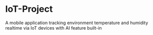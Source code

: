 # IoT-Project
A mobile application tracking environment temperature and humidity realtime via IoT devices with AI feature built-in

